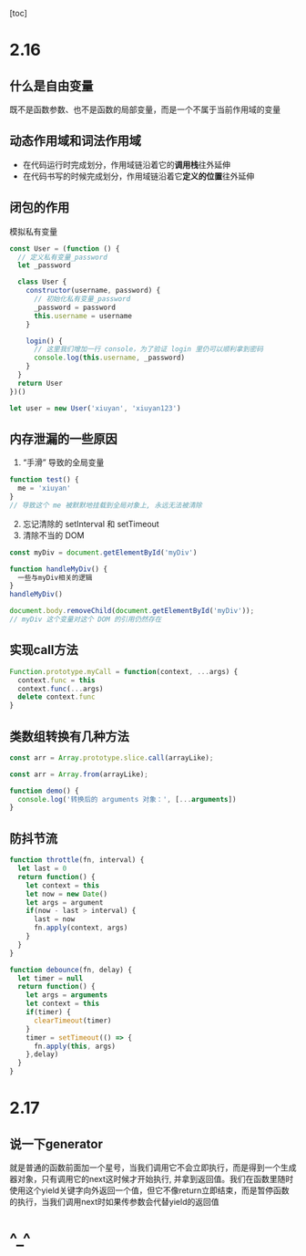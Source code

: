 [toc]

# 2.16

## 什么是自由变量

​	既不是函数参数、也不是函数的局部变量，而是一个不属于当前作用域的变量

## 动态作用域和词法作用域

- 在代码运行时完成划分，作用域链沿着它的**调用栈**往外延伸
- 在代码书写的时候完成划分，作用域链沿着它**定义的位置**往外延伸

## 闭包的作用

模拟私有变量

```js
const User = (function () {
  // 定义私有变量_password
  let _password

  class User {
    constructor(username, password) {
      // 初始化私有变量_password
      _password = password
      this.username = username
    }

    login() {
      // 这里我们增加一行 console，为了验证 login 里仍可以顺利拿到密码
      console.log(this.username, _password)
    }
  }
  return User
})()

let user = new User('xiuyan', 'xiuyan123')
```

## 内存泄漏的一些原因

1. “手滑” 导致的全局变量

```js
function test() {
  me = 'xiuyan'
}
// 导致这个 me 被默默地挂载到全局对象上, 永远无法被清除
```

2. 忘记清除的 setInterval 和 setTimeout
3. 清除不当的 DOM

```js
const myDiv = document.getElementById('myDiv')

function handleMyDiv() {
  一些与myDiv相关的逻辑
}
handleMyDiv()

document.body.removeChild(document.getElementById('myDiv'));
// myDiv 这个变量对这个 DOM 的引用仍然存在
```



## 实现call方法

```js
Function.prototype.myCall = function(context, ...args) {
  context.func = this
  context.func(...args)
  delete context.func
}
```



## 类数组转换有几种方法

```js
const arr = Array.prototype.slice.call(arrayLike);

const arr = Array.from(arrayLike);

function demo() {
  console.log('转换后的 arguments 对象：', [...arguments])
}
```

## 防抖节流

```js
function throttle(fn, interval) {
  let last = 0
  return function() {
    let context = this
    let now = new Date()
    let args = argument
    if(now - last > interval) {
      last = now
      fn.apply(context, args)
    }
  }
}

function debounce(fn, delay) {
  let timer = null
  return function() {
    let args = arguments
    let context = this
    if(timer) {
      clearTimeout(timer)
    }
    timer = setTimeout(() => {
      fn.apply(this, args)
    },delay)
  }
}
```

# 2.17

## 说一下generator

​	就是普通的函数前面加一个星号，当我们调用它不会立即执行，而是得到一个生成器对象，只有调用它的next这时候才开始执行, 并拿到返回值。我们在函数里随时使用这个yield关键字向外返回一个值，但它不像return立即结束，而是暂停函数的执行，当我们调用next时如果传参数会代替yield的返回值



# ^_^

```js

```


